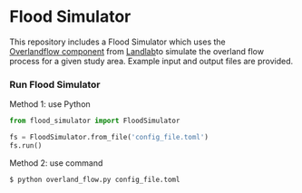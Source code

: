 # Flood Simulator

This repository includes a Flood Simulator which uses the  
[Overlandflow component](https://landlab.readthedocs.io/en/master/user_guide/overland_flow_user_guide.html) 
from [Landlab](https://landlab.readthedocs.io/en/master/)to simulate the overland flow process for 
a given study area. Example input and output files are provided.

### Run Flood Simulator
Method 1: use Python

```python
from flood_simulator import FloodSimulator

fs = FloodSimulator.from_file('config_file.toml')
fs.run()

```
Method 2: use command
```
$ python overland_flow.py config_file.toml
```
